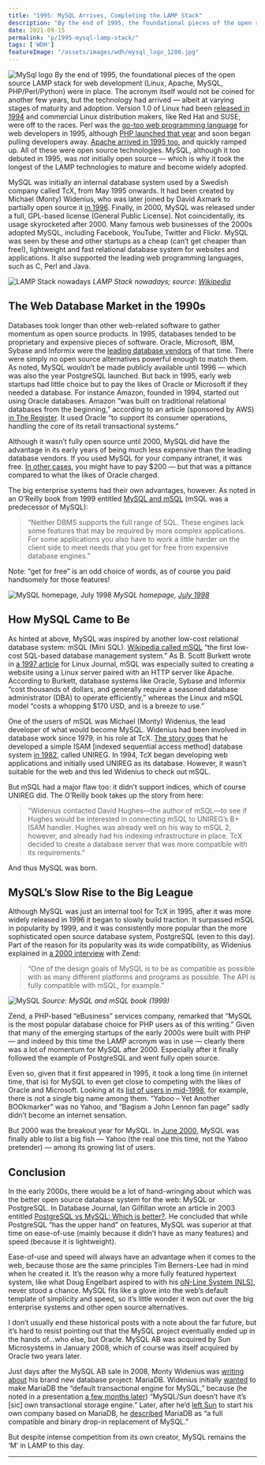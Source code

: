 ```yaml
---
title: "1995: MySQL Arrives, Completing the LAMP Stack"
description: "By the end of 1995, the foundational pieces of the open source LAMP stack for web development (Linux, Apache, MySQL, PHP/Perl/Python) were in place. However, MySQL was not initially open source."
date: 2021-09-15
permalink: "p/1995-mysql-lamp-stack/"
tags: ['WDH']
featureImage: "/assets/images/wdh/mysql_logo_1280.jpg"
---
```

![MySql logo](/assets/images/wdh/mysql_logo_1280.jpg)
By the end of 1995, the foundational pieces of the open source LAMP stack for web development (Linux, Apache, MySQL, PHP/Perl/Python) were in place. The acronym itself would not be coined for another few years, but the technology had arrived — albeit at varying stages of maturity and adoption. Version 1.0 of Linux had been [released in 1994](https://en.wikipedia.org/wiki/History_of_Linux) and commercial Linux distribution makers, like Red Hat and SUSE, were off to the races. Perl was the [go-too web programming language](https://webdevelopmenthistory.com/1994-perl-yahoo/) for web developers in 1995, although [PHP launched that year](https://webdevelopmenthistory.com/1995-php-quietly-launches-as-a-cgi-scripts-toolset/) and soon began pulling developers away. [Apache arrived in 1995 too](https://webdevelopmenthistory.com/1995-apache-microsoft-iis-web-server-market/), and quickly ramped up. All of these were open source technologies. MySQL, although it too debuted in 1995, was _not_ initially open source — which is why it took the longest of the LAMP technologies to mature and become widely adopted.

MySQL was initially an internal database system used by a Swedish company called TcX, from May 1995 onwards. It had been created by Michael (Monty) Widenius, who was later joined by David Axmark to partially open source it [in 1996](https://web.archive.org/web/20100326075814/http://dev.mysql.com/tech-resources/interviews/david-axmark.html). Finally, in 2000, MySQL was released under a full, GPL-based license (General Public License). Not coincidentally, its usage skyrocketed after 2000. Many famous web businesses of the 2000s adopted MySQL, including Facebook, YouTube, Twitter and Flickr. MySQL was seen by these and other startups as a cheap (can’t get cheaper than free!), lightweight and fast relational database system for websites and applications. It also supported the leading web programming languages, such as C, Perl and Java.

![LAMP Stack nowadays](/assets/images/wdh/1600px-LAMP_software_bundle.svg_-1024x576.png)
*LAMP Stack nowadays; source: [Wikipedia](https://en.wikipedia.org/wiki/File:LAMP_software_bundle.svg)*

The Web Database Market in the 1990s
------------------------------------

Databases took longer than other web-related software to gather momentum as open source products. In 1995, databases tended to be proprietary and expensive pieces of software. Oracle, Microsoft, IBM, Sybase and Informix were the [leading database vendors](https://www.eweek.com/database/is-ibm-a-player-in-the-relational-database-market/) of that time. There were simply no open source alternatives powerful enough to match them. As noted, MySQL wouldn’t be made publicly available until 1996 — which was also the year PostgreSQL launched. But back in 1995, early web startups had little choice but to pay the likes of Oracle or Microsoft if they needed a database. For instance Amazon, founded in 1994, started out using Oracle databases. Amazon “was built on traditional relational databases from the beginning,” according to an article (sponsored by AWS) [in The Register](https://www.theregister.com/2021/07/20/how_amazon_broke_free_from_oracle/). It used Oracle “to support its consumer operations, handling the core of its retail transactional systems.”

Although it wasn’t fully open source until 2000, MySQL did have the advantage in its early years of being much less expensive than the leading database vendors. If you used MySQL for your company intranet, it was free. [In other cases](https://www.databasejournal.com/features/mysql/article.php/1473901/Setting-Up-a-MySQL-Based-Website---Part-I.htm), you might have to pay $200 — but that was a pittance compared to what the likes of Oracle charged.

The big enterprise systems had their own advantages, however. As noted in an O’Reilly book from 1999 entitled [MySQL and mSQL](https://archive.org/details/mysqlmsql00yarg) (mSQL was a predecessor of MySQL):

> “Neither DBMS supports the full range of SQL. These engines lack some features that may be required by more complex applications. For some applications you also have to work a little harder on the client side to meet needs that you get for free from expensive database engines.”

Note: “get for free” is an odd choice of words, as of course you paid handsomely for those features!

![MySQL homepage, July 1998](/assets/images/wdh/MySQL_july98-892x1024.jpg)
*MySQL homepage, [July 1998](https://web.archive.org/web/19980705170536/http://www.mysql.com/)*

How MySQL Came to Be
--------------------

As hinted at above, MySQL was inspired by another low-cost relational database system: mSQL (Mini SQL). [Wikipedia called mSQL](https://en.wikipedia.org/wiki/MSQL) “the first low-cost SQL-based database management system.” As B. Scott Burkett wrote in [a 1997 article](https://www.linuxjournal.com/article/2206) for Linux Journal, mSQL was especially suited to creating a website using a Linux server paired with an HTTP server like Apache. According to Burkett, database systems like Oracle, Sybase and Informix “cost thousands of dollars, and generally require a seasoned database administrator (DBA) to operate efficiently,” whereas the Linux and mSQL model “costs a whopping $170 USD, and is a breeze to use.”

One of the users of mSQL was Michael (Monty) Widenius, the lead developer of what would become MySQL. Widenius had been involved in database work since 1979, in his role at TcX. [The story goes](https://matob.web.id/random/programming/the-history-and-the-future-of-mysql/) that he developed a simple ISAM \[indexed sequential access method\] database system [in 1982](https://web.archive.org/web/20090313160628/http://www.opensourcereleasefeed.com/interview/show/five-questions-with-michael-widenius-founder-and-original-developer-of-mysql), called UNIREG. In 1994, TcX began developing web applications and initially used UNIREG as its database. However, it wasn’t suitable for the web and this led Widenius to check out mSQL.

But mSQL had a major flaw too: it didn’t support indices, which of course UNIREG did. The O’Reilly book takes up the story from here:

> “Widenius contacted David Hughes—the author of mSQL—to see if Hughes would be interested in connecting mSQL to UNIREG’s B+ ISAM handler. Hughes was already well on his way to mSQL 2, however, and already had his indexing infrastructure in place. TcX decided to create a database server that was more compatible with its requirements.”

And thus MySQL was born.

MySQL’s Slow Rise to the Big League
-----------------------------------

Although MySQL was just an internal tool for TcX in 1995, after it was more widely released in 1996 it began to slowly build traction. It surpassed mSQL in popularity by 1999, and it was consistently more popular than the more sophisticated open source database system, PostgreSQL (even to this day). Part of the reason for its popularity was its wide compatibility, as Widenius explained in [a 2000 interview](https://web.archive.org/web/20000510110724/http://zend.com/zend/hof/widenius.php) with Zend:

> “One of the design goals of MySQL is to be as compatible as possible with as many different platforms and programs as possible. The API is fully compatible with mSQL, for example.”

![MySQL](/assets/images/wdh/mysql_server-1024x643.jpg)
*Source: MySQL and mSQL book (1999)*

Zend, a PHP-based “eBusiness” services company, remarked that “MySQL is the most popular database choice for PHP users as of this writing.” Given that many of the emerging startups of the early 2000s were built with PHP — and indeed by this time the LAMP acronym was in use — clearly there was a lot of momentum for MySQL after 2000. Especially after it finally followed the example of PostgreSQL and went fully open source.

Even so, given that it first appeared in 1995, it took a long time (in internet time, that is) for MySQL to even get close to competing with the likes of Oracle and Microsoft. Looking at its [list of users in mid-1998](https://web.archive.org/web/19980705170729/http://www.mysql.com/users.html), for example, there is not a single big name among them. “Yaboo – Yet Another BOOkmarker” was no Yahoo, and “Bagism a John Lennon fan page” sadly didn’t become an internet sensation.

But 2000 was the breakout year for MySQL. In [June 2000](https://web.archive.org/web/20000621081110/http://www.mysql.com:80/users.html), MySQL was finally able to list a big fish — Yahoo (the real one this time, not the Yaboo pretender) — among its growing list of users.

Conclusion
----------

In the early 2000s, there would be a lot of hand-wringing about which was the better open source database system for the web: MySQL or PostgreSQL. In Database Journal, Ian Gilfillan wrote an article in 2003 entitled [PostgreSQL vs MySQL: Which is better?](https://www.databasejournal.com/features/postgresql/article.php/3288951/PostgreSQL-vs-MySQL-Which-is-better.htm). He concluded that while PostgreSQL “has the upper hand” on features, MySQL was superior at that time on ease-of-use (mainly because it didn’t have as many features) and speed (because it is lightweight).

Ease-of-use and speed will always have an advantage when it comes to the web, because those are the same principles Tim Berners-Lee had in mind when he created it. It’s the reason why a more fully featured hypertext system, like what Doug Engelbart aspired to with his [oN-Line System (NLS)](https://webdevelopmenthistory.com/1969-building-the-on-line-system/), never stood a chance. MySQL fits like a glove into the web’s default template of simplicity and speed, so it’s little wonder it won out over the big enterprise systems and other open source alternatives.

I don’t usually end these historical posts with a note about the far future, but it’s hard to resist pointing out that the MySQL project eventually ended up in the hands of…who else, but Oracle. MySQL AB was acquired by Sun Microsystems in January 2008, which of course was itself acquired by Oracle two years later.

Just days after the MySQL AB sale in 2008, Monty Widenius was [writing about](https://monty-says.blogspot.com/2008/01/maria-engine-is-released.html) his brand new database project: MariaDB. Widenius initially [wanted](https://monty-says.blogspot.com/2008/01/maria-engine-is-released.html?showComment=1201856220000#c2593997869801622074) to make MariaDB the “default transactional engine for MySQL,” because (he noted in a presentation [a few months later](https://docs.huihoo.com/mysql/2008/Future-Design-Hurdles-to-Tackle-in-the-MySQL-Server.pdf)) “MySQL/Sun doesn’t have it’s \[sic\] own transactional storage engine.” Later, after he’d [left Sun](https://monty-says.blogspot.com/2009/02/time-to-move-on.html) to start his own company based on MariaDB, he [described](http://www.josetteorama.com/from-mysql-to-mariadb-michael-%E2%80%9Cmonty%E2%80%9D-widenius-talks-about-databases-and-his-projects/) MariaDB as “a full compatible and binary drop-in replacement of MySQL.”

But despite intense competition from its own creator, MySQL remains the ‘M’ in LAMP to this day.

***